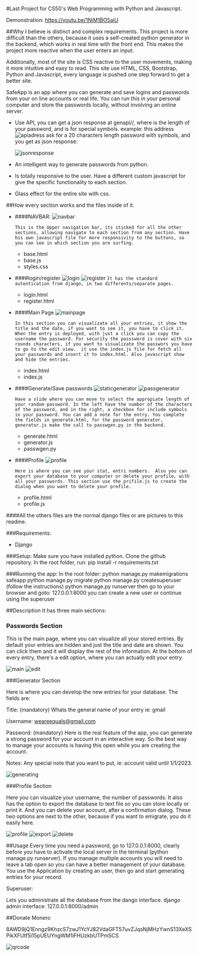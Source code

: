 #Last Project for CS50's Web Programming with Python and Javascript.

Demonstration:
https://youtu.be/1NiM1BO5aiU

##Why I believe is distinct and complex requirements.
This project is more difficult than the others, because it uses a self-created python generator in the backend,
which works in real time with the front end.
This makes the project more reactive when the user enters an input.

Additionally, most of the site is CSS reactive to the user movements, making it more intuitive and easy to read.
This site use HTML, CSS, Bootstrap, Python and Javascript, every language is pushed one step forward to get a better
site.

SafeApp is an app where you can generate and save logins and passwords from your on line accounts or real life.
You can run this in your personal computer and store the passwords locally, without involving an online server.
- Use API, you can get a json response at genapi/<int>/<str>, where <int> is the length of your password, 
  and <str> is for special symbols. example: this address 
  ![apiadress](safeapp/static/apigenadress.png)
  ask for a 20 characters length password with symbols, and you get as json response:
  
  ![jsonresponse](safeapp/static/jsonresponse.png)
- An intelligent way to generate passwords from python.
- Is totally responsive to the user. Have a different custom javascript for give the specific functionality to each 
  section.
- Glass effect for the entire site with css.



##How every section works and the files inside of it.
- ####NAVBAR:
  ![navbar](safeapp/static/navbar.gif)
  
  `This is the Upper navigation bar, its sticked for all the other sections, allowing navigate to each section from any section.
  Have his own javascript file for more responsivity to the buttons, so you can see in which section you are surfing.
  `
  - base.html
  - base.js
  - styles.css

- ####login/register
  ![login](safeapp/static/login.png)
  ![register](safeapp/static/register.png)
  `It has the standard autentication from django, in two differents/separate pages.`
  - login.html
  - register.html
  
- ####Main Page
  ![mainpage](safeapp/static/editing.gif)
  
  `In this section you can visualizate all your entries, it show the title and the date,
  if you want to see it, you have to click it. When the entry is deployed, with just a click you can copy the username
  the password. For security the passsword is cover with six rounds characters, if you want to visualizate the passwors
  you have to go to the edit view. 
  it use the index.js file for fetch all your passwords and insert it to index.html. Also javascript show and hide the entries.`
  - index.html
  - index.js
  
- ####Generate/Save passwords
  ![staticgenerator](safeapp/static/generator.png)
  ![passgenerator](safeapp/static/passgenerator.gif)
  
  `Have a slide where you can move to select the appropiate length of your random password.
  In the left have the number of the characters of the password, and in the right, a checkbox for include symbols in your password.
  You can add a note for the entry. You complete the fields in generate.html, for the password generator,
  generator.js make the call to passwgen.py in the backend.`
  - generate.html
  - generator.js
  - passwgen.py

- ####Profile
  ![profile](safeapp/static/profile.gif)
  
  `Here is where you can see your stat, entri numbers. 
  Also you can export your database to your computer or delete your profile, with all your passwords.
  This section use the prifile.js to create the dialog when you want to delete your profile.`
  - profile.html
  - profile.js
  
  
####All the others files are the normal django files or are pictures to this readme.

###Requirements:

- Django

###Setup:
Make sure you have installed python.
Clone the github repository.
In the root folder, run:
pip install -r requirements.txt

###Running the app:
In the root folder:
python manage.py makemigrations safeapp
python manage.py migrate
python manage.py createsuperuser (follow the instructions)
python manage.py runserver
then go to your browser and goto:
127.0.0.1:8000
you can create a new user or continue using the superuser

##Description
It has three main sections:

### Passwords Section

This is the main page, where you can visualize all your stored entries.
By default your entries are hidden and just the title and date are shown. You can click them and it will display the rest of the information.
At the bottom of every entry, there's a edit option, where you can actually edit your entry.

![main](safeapp/static/main.png)
![edit](safeapp/static/edit.png)

###Generator Section

Here is where you can develop the new entries for your database. The fields are:

Title: (mandatory) Whats the general name of your entry ie: gmail

Username: weareequals@gmail.com

Password: (mandatory) Here is the real feature of the app, you can generate a strong password for your account in an interactive way. So the best way to manage your accounts is having this open while you are creating the account.

Notes: Any special note that you want to put, ie: account valid until 1/1/2023.

[comment]: <> (![pass]&#40;safeapp/static/passwords.gif&#41;)

![generating](safeapp/static/generating.png)

###Profile Section

Here you can visualize your username, the number of passwords.
It also has the option to export the database to text file so you can store locally or print it.
And you can delete your account, after a confirmation dialog.
These two options are next to the other, because if you want to emigrate, you do it easily here.

![profile](safeapp/static/profile.png)
![export](safeapp/static/export.png)
![delete](safeapp/static/delete.png)

##Usage
Every time you need a password, go to 127.0.0.1:8000, clearly before you have to activate the local server in the terminal (python manage.py runserver). If you manage multiple accounts you will need to leave a tab open so you can have a better management of your database.
You use the Application by creating an user, then go and start generating entries for your record.


Superuser:

Lets you administrate all the database from the dango interface.
django admin interface:
127.0.0.1:8000/admin

##Donate
Monero

8AWD9jQ1Enngz9KhzcS7zwJ1YcYJ82VdaGFT57uvZJqsNjMHzYwnS13XeXSPikXFUtf5i15pUEUYngWM1iFHUzkbUTPmSCS

![qrcode](safeapp/static/donations.png)
